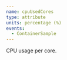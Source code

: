 ```yaml
---
name: cpuUsedCores
type: attribute
units: percentage (%)
events:
  - ContainerSample
---
```


CPU usage per core.